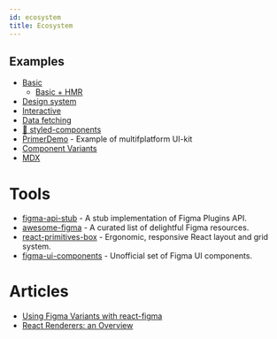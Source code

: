 ```yaml
---
id: ecosystem
title: Ecosystem
---
```


## Examples

* [Basic](https://github.com/react-figma/react-figma/tree/master/examples/basic)
  + [Basic + HMR](https://github.com/react-figma/react-figma/tree/master/examples/basic-hmr)
* [Design system](https://github.com/react-figma/react-figma/tree/master/examples/design-system)
* [Interactive](https://github.com/react-figma/react-figma/tree/master/examples/interactive)
* [Data fetching](https://github.com/react-figma/react-figma/tree/master/examples/fetching)
* [💅 styled-components](https://github.com/react-figma/react-figma/tree/master/examples/styled-components)
* [PrimerDemo](https://github.com/react-figma/react-figma/PrimerDemo) - Example of multifplatform UI-kit
* [Component Variants](https://github.com/react-figma/react-figma/tree/master/examples/component-variants)
* [MDX](https://github.com/react-figma/react-figma/tree/master/examples/mdx)

# Tools 

* [figma-api-stub](https://github.com/react-figma/figma-api-stub) - A stub implementation of Figma Plugins API.
* [awesome-figma](https://github.com/react-figma/awesome-figma) - A curated list of delightful Figma resources.
* [react-primitives-box](https://github.com/react-figma/react-primitives-box) - Ergonomic, responsive React layout and grid system.
* [figma-ui-components](https://github.com/react-figma/figma-ui-components) - Unofficial set of Figma UI components.

# Articles

* [Using Figma Variants with react-figma](https://dev.to/lessmess/using-figma-variants-with-react-figma-50k0)
* [React Renderers: an Overview](https://dev.to/lessmess/react-renderers-an-overview-34f3)
